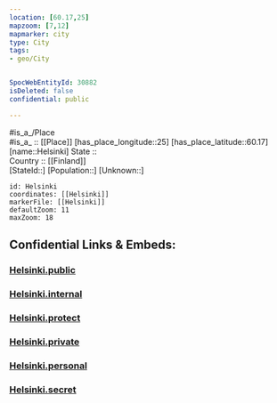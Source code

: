 ```yaml
---
location: [60.17,25] 
mapzoom: [7,12] 
mapmarker: city 
type: City
tags:
- geo/City


SpocWebEntityId: 30882
isDeleted: false
confidential: public

---
```

#is_a_/Place  
#is_a_ :: [[Place]] 
[has_place_longitude::25] 
[has_place_latitude::60.17] 
[name::Helsinki] 
State ::  
Country :: [[Finland]]  
[StateId::] 
[Population::] 
[Unknown::] 


```leaflet
id: Helsinki
coordinates: [[Helsinki]] 
markerFile: [[Helsinki]] 
defaultZoom: 11 
maxZoom: 18
```


## Confidential Links & Embeds: 

### [Helsinki.public](/_public/\Earth\Continent\Europe\Europe~North\Finland\CityHelsinki.public.md) 

### [Helsinki.internal](/_internal/\Earth\Continent\Europe\Europe~North\Finland\CityHelsinki.internal.md) 

### [Helsinki.protect](/_protect/\Earth\Continent\Europe\Europe~North\Finland\CityHelsinki.protect.md) 

### [Helsinki.private](/_private/\Earth\Continent\Europe\Europe~North\Finland\CityHelsinki.private.md) 

### [Helsinki.personal](/_personal/\Earth\Continent\Europe\Europe~North\Finland\CityHelsinki.personal.md) 

### [Helsinki.secret](/_secret/\Earth\Continent\Europe\Europe~North\Finland\CityHelsinki.secret.md)

